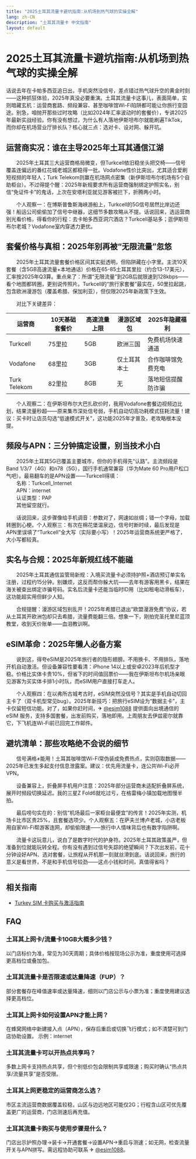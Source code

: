 ```yaml
---
title: "2025土耳其流量卡避坑指南:从机场到热气球的实操全解"
lang: zh-CN
description: "土耳其流量卡 中文指南"
layout: default
---
```

# 2025土耳其流量卡避坑指南:从机场到热气球的实操全解

话说去年在卡帕多西亚追日出，手机突然没信号，差点错过热气球升空的黄金时刻——这种抓狂体验，2025年真没必要重演。土耳其流量卡这事儿，表面简单，实则暗藏玄机：运营商套路、频段兼容、甚至咖啡馆Wi-Fi陷阱都可能让你旅行变囧途。别急，咱抛开那些过时攻略（比如2024年汇率波动时的套餐价），专讲2025年最新实战经验。你有没有想过，为什么有人落地伊斯坦布尔就能刷遍TikTok，而你却在机场营业厅排长队？核心就三点：选对卡、设对网、躲开坑。

## 运营商实况：谁在主导2025年土耳其通信江湖

　　2025年土耳其三大运营商格局微变，但Turkcell依旧稳坐头把交椅——信号覆盖连偏远的番红花城老城区都稳得一批。Vodafone性价比突出，尤其适合爱刷短视频的年轻人；Turk Telekom则赢在机场网点密集（新伊斯坦布尔机场有5个自助柜台）。不过得提个醒：2025年新规要求所有运营商强制绑定护照实名，别信“免证件卡”的鬼话，上次在安塔利亚就见游客被拦下，折腾两小时。

　　个人观察一：在博斯普鲁斯海峡游船上，Turkcell的5G信号居然比岸边还强！船运公司偷偷加了信号中继器，这细节多数攻略从不提。话说回来，选运营商别光看价格，得看你的行程：去卡帕多西亚洞穴酒店？Turkcell基站多；逛伊斯坦布尔老城？Vodafone室内穿透力更优。

## 套餐价格与真相：2025年别再被“无限流量”忽悠

　　2025年土耳其流量套餐价格区间其实挺透明，但陷阱藏在小字里。主流10天套餐（含5GB高速流量+本地通话）价格在65-85土耳其里拉（约合13-17美元），汇率按2025年Q3算。重点来了：所谓“无限流量”到2GB后就限速到128kbps——看个地图都转圈，更别说传照片。Turkcell的“旅行家套餐”最实在，50里拉起跳，包含欧洲漫游包（覆盖希腊、保加利亚），但仅限2025年新政策下生效。

　　对比下关键差异：

| 运营商   | 10天基础套餐价 | 高速流量上限 | 漫游区域包       | 2025年隐藏福利         |
|----------|----------------|--------------|------------------|------------------------|
| Turkcell | 75里拉         | 5GB          | 欧洲三国         | 免费机场快速通道       |
| Vodafone | 68里拉         | 3GB          | 仅土耳其本土     | 合作咖啡馆免费充电     |
| Turk Telekom | 82里拉      | 8GB          | 无               | 落地短信提醒防诈骗     |

　　个人观察二：在伊斯坦布尔大巴扎砍价时，我用Vodafone套餐边视频边比划，结果流量秒超——原来集市深处信号弱，手机自动切高功耗模式狂耗流量！建议：买卡时让店员勾选“低速模式开关”，这功能2025年才普及，老攻略根本没提。

## 频段与APN：三分钟搞定设置，别当技术小白

　　2025年土耳其5G已覆盖主要城市，但你的手机得先“认路”。主流频段是Band 1/3/7（4G）和n78（5G），国行手机通常兼容（华为Mate 60 Pro用户松口气吧）。最易翻车的是APN设置——Turkcell得填：  
　　名称：Turkcell_Internet  
　　APN：internet  
　　认证类型：PAP  
　　其他留空就行。  

　　话说回来，这步骤像给手机调音：参数对了，网速如丝绸；错一个字母，加载转圈到心梗。个人观察三：有次在棉花堡温泉边，信号时断时续，最后发现是APN里误填了“Turkcell”全大写（实际要小写）！2025年运营商系统更严格了，大小写都较真。

## 实名与合规：2025年新规红线不能碰

　　2025年土耳其通信监管局新规：入境买流量卡必须持护照+酒店预订单实名注册，过程约15分钟。别嫌烦，这反而帮你躲大坑——去年有游客用黑卡，结果在海关被查出绑定诈骗号码。实名后流量卡还能当临时ID用（比如租电动滑板车），这功能超实用但鲜少人知。

　　合规提醒：漫游区域包别乱开！2025年希腊已退出“欧盟漫游免费”协议，若从土耳其开欧洲包却只去希腊，流量费能翻三倍。想象一下，刚拍完圣托里尼蓝顶教堂，收到天价账单——血泪教训啊。

## eSIM革命：2025年懒人必备方案

　　说到这，得夸eSIM是2025年旅行者的隐形翅膀。不用换卡、不用排队，落地开机自动激活。但设备兼容性要看清：iPhone 14以上或安卓2023年后机型才稳。价格比实体卡贵10%，但省下的时间值回票价——我在伊斯坦布尔机场亲眼见游客为买实体卡排1小时队，而eSIM用户直接打车走人。

　　个人观察四：在以弗所古城考古时，eSIM突然没信号？其实是手机自动切回主卡了（双卡机型常见bug）。2025年新技巧：把旅行eSIM设为“数据主卡”，主卡仅留短信功能。对了，如果你赶时间，✈ [@esim1088](https://t.me/s/esim1088) 提供面向出境通信的 eSIM 服务，支持多国套餐，出发前购买，落地即用。上周朋友去伊兹密尔就靠它，下飞机连Wi-Fi前已回完工作邮件。

## 避坑清单：那些攻略绝不会说的细节

　　信号满格≠能用！土耳其咖啡馆Wi-Fi常伪装成免费热点，实则窃取数据——2025年已发生多起支付信息泄露案。建议：优先用流量卡，连公共Wi-Fi必开VPN。  

　　设备兼容上，折叠屏手机用户注意：2025年部分运营商未适配折叠屏系统，展开时频段切换延迟。我的三星Z Fold6就吃过亏，在格雷梅小镇加载地图慢半拍。  

　　最后唠句实在的：别信“机场最后一家柜台最便宜”的传言！2025年实测，机场卡比市区贵25%，且套餐选项少。个人观察五：在萨夫兰博卢老城，小店老板用自家Wi-Fi帮游客连网，却偷偷限速——旅行中人情味背后也有数字陷阱啊。  

　　流量卡这玩意儿，说白了是数字时代的护身符。2025年土耳其政策虽严，但准备到位就能玩转全程。你有没有遇到过信号失踪的绝望瞬间？下次出发前，花十分钟设好APN、选对套餐，让旅程从开机那一刻就丝滑到底。话说回来，旅行的意义是看世界，不是和手机信号较劲——这点小钱和时间，真值得省吗？

<!-- crosslink -->
---

## 相关指南

- [Turkey SIM 卡购买与激活指南](https://faciylike.github.io/turkey-sim-guides)

<!-- BEGIN_TURKEY_FAQ -->
## FAQ

### 土耳其上网卡/流量卡10GB大概多少钱？
以门店标价为准，常见为30天周期；具体价格按现场公示为准，重度使用可选择更高档位或叠加包。

### 土耳其流量卡是否限速或达量降速（FUP）？
部分套餐存在峰值速率或达量降速，细则以门店公示与小票为准；重度使用建议选择更高档位。

### 土耳其上网卡如何设置APN才能上网？
在蜂窝网络中新建接入点（APN），保存后重启或切换飞行模式；如不清楚可到门店协助设置。 示例：internet

### 土耳其流量卡可以开热点共享吗？
多数上网卡支持热点共享，但个别低价包会限制共享或限速；购买时确认“热点共享/流量共享”是否受限。

### 土耳其上网更稳定的运营商怎么选？
市区主流运营商数据覆盖较稳，山区与边远地区可能仅2G；行程含山区可优先覆盖更广的运营商，门店测速后再充值。

### 土耳其流量卡购买与使用步骤是什么？
门店出示护照办理→装卡→开通套餐→设置APN→重启与测速；如无网，检查流量开关与APN拼写。需远程协助可联系 ✈ [@esim1088](https://t.me/s/esim1088)。

<script type="application/ld+json">
{"@context": "https://schema.org", "@type": "FAQPage", "mainEntity": [{"@type": "Question", "name": "土耳其上网卡/流量卡10GB大概多少钱？", "acceptedAnswer": {"@type": "Answer", "text": "以门店标价为准，常见为30天周期；具体价格按现场公示为准，重度使用可选择更高档位或叠加包。"}}, {"@type": "Question", "name": "土耳其流量卡是否限速或达量降速（FUP）？", "acceptedAnswer": {"@type": "Answer", "text": "部分套餐存在峰值速率或达量降速，细则以门店公示与小票为准；重度使用建议选择更高档位。"}}, {"@type": "Question", "name": "土耳其上网卡如何设置APN才能上网？", "acceptedAnswer": {"@type": "Answer", "text": "在蜂窝网络中新建接入点（APN），保存后重启或切换飞行模式；如不清楚可到门店协助设置。 示例：internet"}}, {"@type": "Question", "name": "土耳其流量卡可以开热点共享吗？", "acceptedAnswer": {"@type": "Answer", "text": "多数上网卡支持热点共享，但个别低价包会限制共享或限速；购买时确认“热点共享/流量共享”是否受限。"}}, {"@type": "Question", "name": "土耳其上网更稳定的运营商怎么选？", "acceptedAnswer": {"@type": "Answer", "text": "市区主流运营商数据覆盖较稳，山区与边远地区可能仅2G；行程含山区可优先覆盖更广的运营商，门店测速后再充值。"}}, {"@type": "Question", "name": "土耳其流量卡购买与使用步骤是什么？", "acceptedAnswer": {"@type": "Answer", "text": "门店出示护照办理→装卡→开通套餐→设置APN→重启与测速；如无网，检查流量开关与APN拼写。需远程协助可联系 ✈ @esim1088。"}}]}
</script>
<!-- END_TURKEY_FAQ -->
